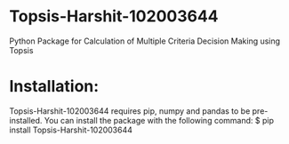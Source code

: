 # Topsis-Harshit-102003644
Python Package for Calculation of Multiple Criteria Decision Making using Topsis
# Installation:
Topsis-Harshit-102003644 requires pip, numpy and pandas to be pre-installed.
You can install the package with the following command:
$ pip install Topsis-Harshit-102003644
